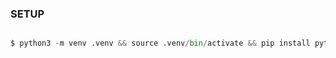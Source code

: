 ### SETUP


```python

$ python3 -m venv .venv && source .venv/bin/activate && pip install pytest

```
